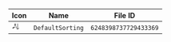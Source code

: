 | Icon | Name | File ID |
| ---  | ---  | ---     |
| ![](DefaultSorting.png) | `DefaultSorting` | `6248398737729433369` |
